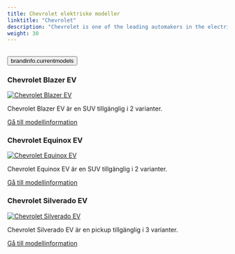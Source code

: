 ```yaml
---
title: Chevrolet elektriske modeller
linktitle: "Chevrolet"
description: "Chevrolet is one of the leading automakers in the electric vehicle (EV) market, with a vision to create a world with zero crashes, zero emissions, and zero congestion. The company is committed to providing EVs for everyone, from compact cars to full-size trucks, with a range of models that suit different needs and preferences."
weight: 30
---
```

<!-- markdownlint-disable MD033 -->
<!-- markdownlint-disable MD010 -->


<div class="accordion" id="accordionPanelsStayOpenExample">
    <div class="accordion-item">
        <h2 class="accordion-header">
            <button class="accordion-button" type="button" data-bs-toggle="collapse" data-bs-target="#panelsStayOpen-collapseOne" aria-expanded="true" aria-controls="panelsStayOpen-collapseOne">
                        brandinfo.currentmodels
            </button>
        </h2>
        <div id="panelsStayOpen-collapseOne" class="accordion-collapse collapse show">
            <div class="accordion-body">
    <div class="container p-3 mb-4 bg-body-tertiary rounded border">
        <h3>Chevrolet Blazer EV</h3>
        <div class="row">
            <div class="col col-12 col-md-6">
                <a href="blazer_ev">
                    <img src="https://media.evkx.net/multimedia/models/chevrolet/blazer_ev/blazer_ev_ss/main_1_st.jpg" class="img-fluid" alt="Chevrolet Blazer EV" >
                </a>
            </div>
            <div class="col col-12 col-md-6"><p>
Chevrolet Blazer EV är en SUV tillgänglig i 2 varianter.
</p>
	<a href="blazer_ev/" class="btn btn-outline-primary" role="button">Gå till modellinformation</a>
		</div>
	</div>
</div>
    <div class="container p-3 mb-4 bg-body-tertiary rounded border">
        <h3>Chevrolet Equinox EV</h3>
        <div class="row">
            <div class="col col-12 col-md-6">
                <a href="equinox_ev">
                    <img src="https://media.evkx.net/multimedia/models/chevrolet/equinox_ev/equinox_ev_fwd/main_1_st.jpg" class="img-fluid" alt="Chevrolet Equinox EV" >
                </a>
            </div>
            <div class="col col-12 col-md-6"><p>
Chevrolet Equinox EV är en SUV tillgänglig i 2 varianter.
</p>
	<a href="equinox_ev/" class="btn btn-outline-primary" role="button">Gå till modellinformation</a>
		</div>
	</div>
</div>
    <div class="container p-3 mb-4 bg-body-tertiary rounded border">
        <h3>Chevrolet Silverado EV</h3>
        <div class="row">
            <div class="col col-12 col-md-6">
                <a href="silverado_ev">
                    <img src="https://media.evkx.net/multimedia/models/chevrolet/silverado_ev/silverado_ev_4wt/main_1_st.jpg" class="img-fluid" alt="Chevrolet Silverado EV" >
                </a>
            </div>
            <div class="col col-12 col-md-6"><p>
Chevrolet Silverado EV är en pickup tillgänglig i 3 varianter.
</p>
	<a href="silverado_ev/" class="btn btn-outline-primary" role="button">Gå till modellinformation</a>
		</div>
	</div>
</div>
        </div>
    </div>
</div></div>
